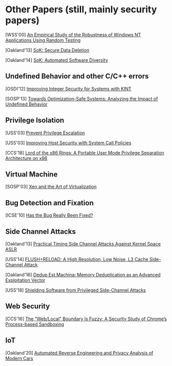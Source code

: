 # Other Papers (still, mainly security papers)

[WSS'00] [An Empirical Study of the Robustness of Windows NT Applications Using
Random
Testing](https://www.usenix.org/legacy/events/usenix-win2000/full_papers/forrester/forrester.pdf)

[Oakland'13] [SoK: Secure Data
Deletion](https://oaklandsok.github.io/papers/reardon2013.pdf) 

[Oakland'14] [SoK: Automated Software
Diversity](https://www.ics.uci.edu/~perl/automated_software_diversity.pdf) 

## Undefined Behavior and other C/C++ errors

[OSDI'12] [Improving Integer Security for Systems with
KINT](https://www.usenix.org/system/files/conference/osdi12/osdi12-final-88.pdf)

[SOSP'13] [Towards Optimization-Safe Systems: Analyzing the Impact of Undefined
Behavior](https://people.csail.mit.edu/nickolai/papers/wang-stack.pdf) 


## Privilege Isolation

[USS'03] [Prevent Privilege
Escalation](http://www.citi.umich.edu/u/provos/papers/privsep.pdf) 

[USS'03] [Improving Host Security with System Call
Policies](https://www.usenix.org/legacy/event/sec03/tech/full_papers/provos/provos.pdf)

[CCS'18] [Lord of the x86 Rings: A Portable User Mode Privilege
Separation Architecture on
x86](http://delivery.acm.org/10.1145/3250000/3243748/p1441-lee.pdf?ip=173.225.52.220&id=3243748&acc=ACTIVE%20SERVICE&key=7777116298C9657D%2EDC6AD36C640314EC%2E6B689847FE614015%2E4D4702B0C3E38B35&__acm__=1568052681_fb719f668be9339d1214087794f18289)


## Virtual Machine

[SOSP'03] [Xen and the Art of
Virtualization](http://www.cs.yale.edu/homes/yu-minlan/teach/csci599-fall12/papers/xen.pdf) 

## Bug Detection and Fixation
[ICSE'10] [Has the Bug Really Been
Fixed?](https://people.inf.ethz.ch/suz/publications/icse10-badfix.pdf)


## Side Channel Attacks

[Oakland'13] [Practical Timing Side Channel Attacks Against Kernel Space
ASLR](https://www.ieee-security.org/TC/SP2013/papers/4977a191.pdf) 

[USS'14] [FLUSH+RELOAD: A High Resolution, Low Noise, L3 Cache Side-Channel
Attack](https://eprint.iacr.org/2013/448.pdf) 

[Oakland'16] [Dedup Est Machina: Memory Deduplication as an Advanced
Exploitation
Vector](https://www.cs.vu.nl/~herbertb/download/papers/dedup-est-machina_sp16.pdf)

[USS'18] [Shielding Software from Privileged Side-Channel Attacks
](https://www.usenix.org/system/files/conference/usenixsecurity18/sec18-dong.pdf) 


## Web Security
[CCS'16] [The “Web/Local” Boundary Is Fuzzy: A Security Study of Chrome’s
Process-based
Sandboxing](https://www.cc.gatech.edu/~hhu86/papers/chrome_ccs.pdf) 

## IoT
[Oakland'20] [Automated Reverse Engineering and Privacy Analysis of Modern
Cars](https://www.computer.org/csdl/proceedings-article/sp/2020/349700b129/1i0rItAsoi4)
